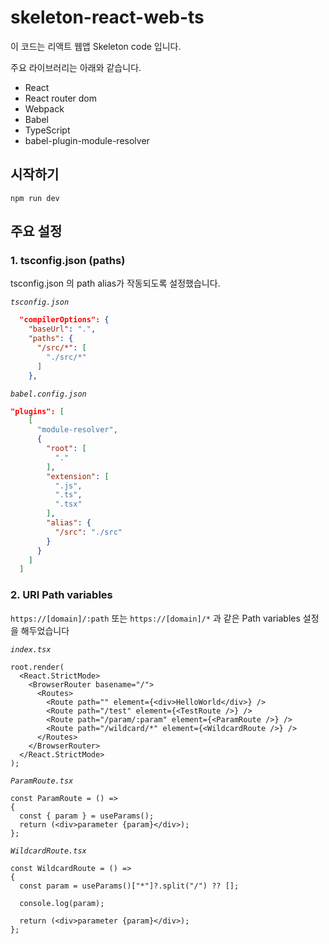 # skeleton-react-web-ts

이 코드는 리액트 웹앱 Skeleton code 입니다.

주요 라이브러리는 아래와 같습니다.

- React
- React router dom
- Webpack 
- Babel 
- TypeScript 
- babel-plugin-module-resolver

## 시작하기

```
npm run dev
```

## 주요 설정

### 1. tsconfig.json (paths)

tsconfig.json 의 path alias가 작동되도록 설정했습니다.

*`tsconfig.json`*

```json
  "compilerOptions": {
    "baseUrl": ".",
    "paths": {
      "/src/*": [
        "./src/*"
      ]
    },
```

*`babel.config.json`*

```json
"plugins": [
    [
      "module-resolver",
      {
        "root": [
          "."
        ],
        "extension": [
          ".js",
          ".ts",
          ".tsx"
        ],
        "alias": {
          "/src": "./src"
        }
      }
    ]
  ]
```

### 2. URI Path variables

`https://[domain]/:path` 또는 `https://[domain]/*` 과 같은 Path variables 설정을 해두었습니다

*`index.tsx`*

```tsx
root.render(
  <React.StrictMode>
    <BrowserRouter basename="/">
      <Routes>
        <Route path="" element={<div>HelloWorld</div>} />
        <Route path="/test" element={<TestRoute />} />
        <Route path="/param/:param" element={<ParamRoute />} />
        <Route path="/wildcard/*" element={<WildcardRoute />} />
      </Routes>
    </BrowserRouter>
  </React.StrictMode>
);
```

*`ParamRoute.tsx`*

```tsx
const ParamRoute = () =>
{
  const { param } = useParams();
  return (<div>parameter {param}</div>);
};
```

*`WildcardRoute.tsx`*

```tsx
const WildcardRoute = () =>
{
  const param = useParams()["*"]?.split("/") ?? [];

  console.log(param);
  
  return (<div>parameter {param}</div>);
};
```